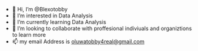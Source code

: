 - 👋 Hi, I’m @Blexotobby
- 👀 I’m interested in Data Analysis
- 🌱 I’m currently learning Data Analysis
- 💞️ I’m looking to collaborate with proffesional indiviuals and organiztions to learn more 
- 📫 my email Address is oluwatobby4real@gmail.com 


<!---
Blexotobby/Blexotobby is a ✨ special ✨ repository because its `README.md` (this file) appears on your GitHub profile.
You can click the Preview link to take a look at your changes.
--->

